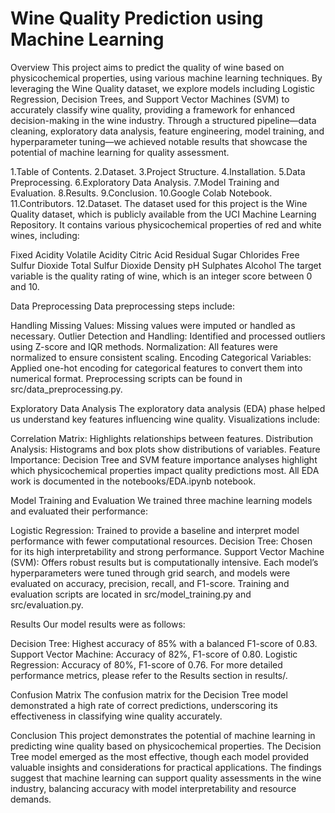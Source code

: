 # Wine Quality Prediction using Machine Learning

Overview
This project aims to predict the quality of wine based on physicochemical properties, using various machine learning techniques. By leveraging the Wine Quality dataset, we explore models including Logistic Regression, Decision Trees, and Support Vector Machines (SVM) to accurately classify wine quality, providing a framework for enhanced decision-making in the wine industry. Through a structured pipeline—data cleaning, exploratory data analysis, feature engineering, model training, and hyperparameter tuning—we achieved notable results that showcase the potential of machine learning for quality assessment.

1.Table of Contents.
2.Dataset.
3.Project Structure.
4.Installation.
5.Data Preprocessing.
6.Exploratory Data Analysis.
7.Model Training and Evaluation.
8.Results.
9.Conclusion.
10.Google Colab Notebook.
11.Contributors.
12.Dataset.
The dataset used for this project is the Wine Quality dataset, which is publicly available from the UCI Machine Learning Repository. It contains various physicochemical properties of red and white wines, including:

Fixed Acidity
Volatile Acidity
Citric Acid
Residual Sugar
Chlorides
Free Sulfur Dioxide
Total Sulfur Dioxide
Density
pH
Sulphates
Alcohol
The target variable is the quality rating of wine, which is an integer score between 0 and 10.

Data Preprocessing
Data preprocessing steps include:

Handling Missing Values: Missing values were imputed or handled as necessary.
Outlier Detection and Handling: Identified and processed outliers using Z-score and IQR methods.
Normalization: All features were normalized to ensure consistent scaling.
Encoding Categorical Variables: Applied one-hot encoding for categorical features to convert them into numerical format.
Preprocessing scripts can be found in src/data_preprocessing.py.

Exploratory Data Analysis
The exploratory data analysis (EDA) phase helped us understand key features influencing wine quality. Visualizations include:

Correlation Matrix: Highlights relationships between features.
Distribution Analysis: Histograms and box plots show distributions of variables.
Feature Importance: Decision Tree and SVM feature importance analyses highlight which physicochemical properties impact quality predictions most.
All EDA work is documented in the notebooks/EDA.ipynb notebook.

Model Training and Evaluation
We trained three machine learning models and evaluated their performance:

Logistic Regression: Trained to provide a baseline and interpret model performance with fewer computational resources.
Decision Tree: Chosen for its high interpretability and strong performance.
Support Vector Machine (SVM): Offers robust results but is computationally intensive.
Each model’s hyperparameters were tuned through grid search, and models were evaluated on accuracy, precision, recall, and F1-score. Training and evaluation scripts are located in src/model_training.py and src/evaluation.py.

Results
Our model results were as follows:

Decision Tree: Highest accuracy of 85% with a balanced F1-score of 0.83.
Support Vector Machine: Accuracy of 82%, F1-score of 0.80.
Logistic Regression: Accuracy of 80%, F1-score of 0.76.
For more detailed performance metrics, please refer to the Results section in results/.

Confusion Matrix
The confusion matrix for the Decision Tree model demonstrated a high rate of correct predictions, underscoring its effectiveness in classifying wine quality accurately.

Conclusion
This project demonstrates the potential of machine learning in predicting wine quality based on physicochemical properties. The Decision Tree model emerged as the most effective, though each model provided valuable insights and considerations for practical applications. The findings suggest that machine learning can support quality assessments in the wine industry, balancing accuracy with model interpretability and resource demands.
